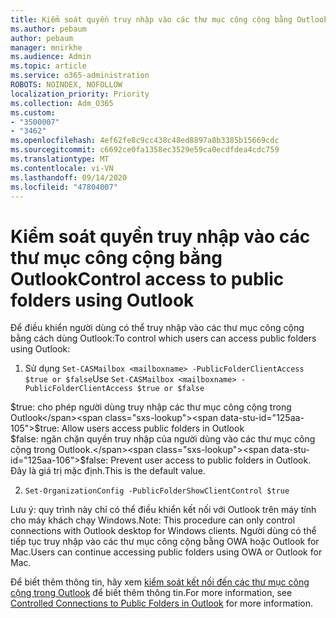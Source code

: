 ```yaml
---
title: Kiểm soát quyền truy nhập vào các thư mục công cộng bằng Outlook
ms.author: pebaum
author: pebaum
manager: mnirkhe
ms.audience: Admin
ms.topic: article
ms.service: o365-administration
ROBOTS: NOINDEX, NOFOLLOW
localization_priority: Priority
ms.collection: Adm_O365
ms.custom:
- "3500007"
- "3462"
ms.openlocfilehash: 4ef62fe8c9cc438c48ed8897a8b3385b15669cdc
ms.sourcegitcommit: c6692ce0fa1358ec3529e59ca0ecdfdea4cdc759
ms.translationtype: MT
ms.contentlocale: vi-VN
ms.lasthandoff: 09/14/2020
ms.locfileid: "47804007"
---
```

# <a name="control-access-to-public-folders-using-outlook"></a><span data-ttu-id="125aa-102">Kiểm soát quyền truy nhập vào các thư mục công cộng bằng Outlook</span><span class="sxs-lookup"><span data-stu-id="125aa-102">Control access to public folders using Outlook</span></span>

<span data-ttu-id="125aa-103">Để điều khiển người dùng có thể truy nhập vào các thư mục công cộng bằng cách dùng Outlook:</span><span class="sxs-lookup"><span data-stu-id="125aa-103">To control which users can access public folders using Outlook:</span></span>

1. <span data-ttu-id="125aa-104">Sử dụng `Set-CASMailbox <mailboxname> -PublicFolderClientAccess $true or $false`</span><span class="sxs-lookup"><span data-stu-id="125aa-104">Use `Set-CASMailbox <mailboxname> -PublicFolderClientAccess $true or $false`</span></span>

<span data-ttu-id="125aa-105">$true: cho phép người dùng truy nhập các thư mục công cộng trong Outlook</span><span class="sxs-lookup"><span data-stu-id="125aa-105">$true: Allow users access public folders in Outlook</span></span>  
<span data-ttu-id="125aa-106">$false: ngăn chặn quyền truy nhập của người dùng vào các thư mục công cộng trong Outlook.</span><span class="sxs-lookup"><span data-stu-id="125aa-106">$false: Prevent user access to public folders in Outlook.</span></span> <span data-ttu-id="125aa-107">Đây là giá trị mặc định.</span><span class="sxs-lookup"><span data-stu-id="125aa-107">This is the default value.</span></span>  

2. `Set-OrganizationConfig -PublicFolderShowClientControl $true`

<span data-ttu-id="125aa-108">Lưu ý: quy trình này chỉ có thể điều khiển kết nối với Outlook trên máy tính cho máy khách chạy Windows.</span><span class="sxs-lookup"><span data-stu-id="125aa-108">Note: This procedure can only control connections with Outlook desktop for Windows clients.</span></span> <span data-ttu-id="125aa-109">Người dùng có thể tiếp tục truy nhập vào các thư mục công cộng bằng OWA hoặc Outlook for Mac.</span><span class="sxs-lookup"><span data-stu-id="125aa-109">Users can continue accessing public folders using OWA or Outlook for Mac.</span></span>

<span data-ttu-id="125aa-110">Để biết thêm thông tin, hãy xem [kiểm soát kết nối đến các thư mục công cộng trong Outlook](https://aka.ms/controlpf) để biết thêm thông tin.</span><span class="sxs-lookup"><span data-stu-id="125aa-110">For more information, see [Controlled Connections to Public Folders in Outlook](https://aka.ms/controlpf) for more information.</span></span>
